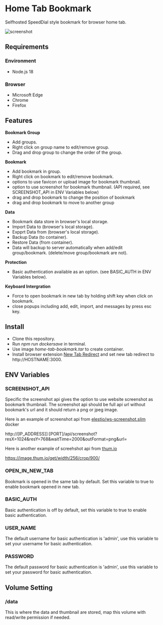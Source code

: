 # Home Tab Bookmark

Selfhosted SpeedDial style bookmark for browser home tab.

![screenshot](https://github.com/user-attachments/assets/d0d78c2d-e515-400e-a815-a646bf230b3e)

## Requirements
### Environment
* Node.js 18
### Browser
* Microsoft Edge
* Chrome
* Firefox

## Features

**Bookmark Group**
* Add groups.
* Right click on group name to edit/remove group.
* Drag and drop group to change the order of the group.

**Bookmark**
* Add bookmark in group.
* Right click on bookmark to edit/remove bookmark.
* options to use favicon or upload image for bookmark thumbnail.
* option to use screenshot for bookmark thumbnail. (API required, see SCREENSHOT_API in ENV Variables below)
* drag and drop bookmark to change the position of bookmark
* drag and drop bookmark to move to another group

**Data**
* Bookmark data store in browser's local storage.
* Import Data to (browser's local storage).
* Expprt Data from (browser's local storage).
* Backup Data (to container).
* Restore Data (from container).
* Data will backup to server automatically when add/edit group/bookmark. (delete/move group/bookmark are not).

**Protection**
* Basic authentication available as an option. (see BASIC_AUTH in ENV Variables below).

**Keyboard Intergration**
* Force to open bookmark in new tab by holding shift key when click on bookmark.
* close popups including add, edit, import, and messages by press esc key.

## Install
* Clone this repository.
* Run *npm run dockersave* in terminal.
* Use image *home-tab-bookmark.tar* to create container.
* Install browser extension [New Tab Redirect](https://chromewebstore.google.com/detail/new-tab-redirect/icpgjfneehieebagbmdbhnlpiopdcmna?hl=en-US) and set new tab redirect to http://HOSTNAME:3000.

## ENV Variables
### SCREENSHOT_API ###
Specific the screenshot api gives the option to use website screenshot as bookmark thumbnail. The screenshot api should be full api url without bookmark's url and it should return a png or jpeg image.

Here is an example of screenshot api from [elestio/ws-screenshot.slim](https://hub.docker.com/r/elestio/ws-screenshot.slim) docker

http://[IP_ADDRESS]]:[PORT]/api/screenshot?resX=1024&resY=768&waitTime=2000&outFormat=png&url=

Here is another example of screehshot api from [thum.io](https://www.thum.io)

https://image.thum.io/get/width/256/crop/900/

### OPEN_IN_NEW_TAB ###
Bookmark is opened in the same tab by default. Set this variable to true to enable bookmark opened in new tab.

### BASIC_AUTH ###
Basic authentication is off by default, set this variable to true to enable basic authentication.

### USER_NAME ###
The default username for basic authentication is 'admin', use this variable to set your username for basic authentication.

### PASSWORD ###
The default password for basic authentication is 'admin', use this variable to set your password for basic authentication.

## Volume Setting
### /data ###
This is where the data and thumbnail are stored, map this volume with read/write permission if needed.

